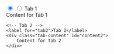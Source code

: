 <div class="tabs">
    <!-- Tab 1 -->
    <input type="radio" name="tab" id="tab1" checked>
    <input type="radio" name="tab" id="tab2">
    <label for="tab1">Tab 1</label>
    <div class="tab-content" id="content1">
        Content for Tab 1
    </div>

    <!-- Tab 2 -->
    <label for="tab2">Tab 2</label>
    <div class="tab-content" id="content2">
        Content for Tab 2
    </div>

</div>
